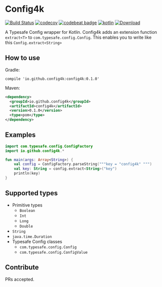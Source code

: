 # Config4k

[![Build Status](https://travis-ci.org/config4k/config4k.svg?branch=master)](https://travis-ci.org/config4k/config4k) [![codecov](https://codecov.io/gh/config4k/config4k/branch/master/graph/badge.svg)](https://codecov.io/gh/config4k/config4k) [![codebeat badge](https://codebeat.co/badges/4e9682a1-cdbb-4e1f-804b-a2d801381942)](https://codebeat.co/projects/github-com-config4k-config4k) [![kotlin](https://img.shields.io/badge/kotlin-1.0.4-pink.svg)]() [ ![Download](https://api.bintray.com/packages/config4k/config4k/config4k/images/download.svg?version=0.1.0) ](https://bintray.com/config4k/config4k/config4k/0.1.0/link)

A Typesafe Config wrapper for Kotlin. Config4k adds an extension function `extract<T>` to `com.typesafe.config.Config`. This enables you to write like this `Config.extract<String>`
## How to use

 
Gradle:

`compile 'io.github.config4k:config4k:0.1.0'`

Maven:

```xml
<dependency>
  <groupId>io.github.config4k</groupId>
  <artifactId>config4k</artifactId>
  <version>0.1.0</version>
  <type>pom</type>
</dependency>
```

## Examples

```kotlin
import com.typesafe.config.ConfigFactory
import io.github.config4k.*

fun main(args: Array<String>) {
    val config = ConfigFactory.parseString("""key = "config4k" """)
    val key: String = config.extract<String>("key")
    println(key)
}
```

## Supported types
- Primitive types
     - `Boolean`
     - `Int`
     - `Long`
     - `Double`
- `String`
- `java.time.Duration`
- Typesafe Config classes
    - `com.typesafe.config.Config`
    - `com.typesafe.config.ConfigValue`
    
## Contribute
PRs accepted.
